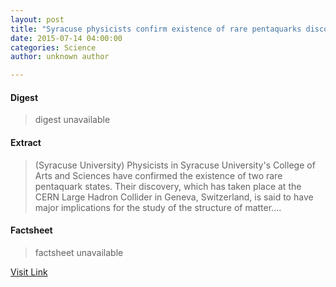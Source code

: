 ```yaml
---
layout: post
title: "Syracuse physicists confirm existence of rare pentaquarks discovery"
date: 2015-07-14 04:00:00
categories: Science
author: unknown author

---
```



#### Digest
>digest unavailable

#### Extract
>(Syracuse University) Physicists in Syracuse University's College of Arts and Sciences have confirmed the existence of two rare pentaquark states. Their discovery, which has taken place at the CERN Large Hadron Collider in Geneva, Switzerland, is said to have major implications for the study of the structure of matter....

#### Factsheet
>factsheet unavailable

[Visit Link](http://www.eurekalert.org/pub_releases/2015-07/su-spc071415.php)


